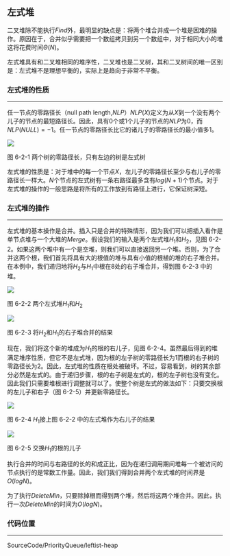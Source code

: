 <!-- @format -->

## 左式堆

二叉堆除不能执行$Find$外，最明显的缺点是：将两个堆合并成一个堆是困难的操作。原因在于，合并似乎需要把一个数组拷贝到另一个数组中，对于相同大小的堆这将花费时间$\Theta(N)$。

左式堆具有和二叉堆相同的堆序性，二叉堆也是二叉树，其和二叉树间的唯一区别是：左式堆不是理想平衡的，实际上是趋向于非常不平衡。

### 左式堆的性质

---

任一节点的零路径长（null path length,$NLP$）$NLP(X)$定义为从$X$到一个没有两个儿子的节点的最短路径长。因此，具有$0$个或$1$个儿子的节点的$NLP$为$0$，而$NLP(NULL)=-1$。任一节点的零路径长比它的诸儿子的零路径长的最小值多$1$。

<image src="../../../Assets/Images/ch6/6-2-1.png">

图 6-2-1 两个树的零路径长，只有左边的树是左式树

左式堆的性质是：对于堆中的每一个节点$X$，左儿子的零路径长至少与右儿子的零路径长一样大。$N$个节点的左式树有一条右路径最多含有$log(N+1)$个节点。对于左式堆的操作的一般思路是将所有的工作放到有路径上进行，它保证树深短。

### 左式堆的操作

---

左式堆的基本操作是合并。插入只是合并的特殊情形，因为我们可以把插入看作是单节点堆与一个大堆的$Merge$。假设我们的输入是两个左式堆$H_1$和$H_2$，见图 6-2-2。如果这两个堆中有一个是空堆，则我们可以直接返回另一个堆。否则，为了合并这两个根，我们首先将具有大的根值的堆与具有小值的根植的堆的右子堆合并。在本例中，我们递归地将$H_2$与$H_1$中根在$8$处的右子堆合并，得到图 6-2-3 中的堆。

<image src="../../../Assets/Images/ch6/6-2-2.png">

图 6-2-2 两个左式堆$H_1$和$H_2$

<image src="../../../Assets/Images/ch6/6-2-3.png">

图 6-2-3 将$H_2$和$H_1$的右子堆合并的结果

现在，我们将这个新的堆成为$H_1$的根的右儿子，见图 6-2-4。虽然最后得到的堆满足堆序性质，但它不是左式堆，因为根的左子树的零路径长为$1$而根的右子树的零路径长为$2$。因此，左式堆的性质在根处被破坏。不过，容易看到，树的其余部分必然是左式的。由于递归步骤，根的右子树是左式的，根的左子树也没有变化。因此我们只需要堆根进行调整就可以了。使整个树是左式的做法如下：只要交换根的左儿子和右子（图 6-2-5）并更新零路径长。

<image src="../../../Assets/Images/ch6/6-2-4.png">

图 6-2-4 $H_1$接上图 6-2-2 中的左式堆作为右儿子的结果

<image src="../../../Assets/Images/ch6/6-2-5.png">

图 6-2-5 交换$H_1$的根的儿子

执行合并的时间与右路径的长的和成正比，因为在递归调用期间堆每一个被访问的节点执行的是常数工作量。因此，我们我们得到合并两个左式堆的时间界是$O(logN)$。

为了执行$DeleteMin$，只要除掉根而得到两个堆，然后将这两个堆合并。因此，执行一次$DeleteMin$的时间为$O(logN)$。

### 代码位置

---

SourceCode/PriorityQueue/leftist-heap
